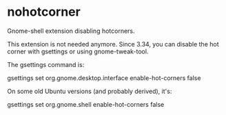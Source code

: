 nohotcorner
===========

Gnome-shell extension disabling hotcorners.

This extension is not needed anymore. Since 3.34, you can disable the hot corner with gsettings or using gnome-tweak-tool.

The gsettings command is:

gsettings set  org.gnome.desktop.interface enable-hot-corners false

On some old Ubuntu versions (and probably derived), it's:

gsettings set org.gnome.shell enable-hot-corners false
